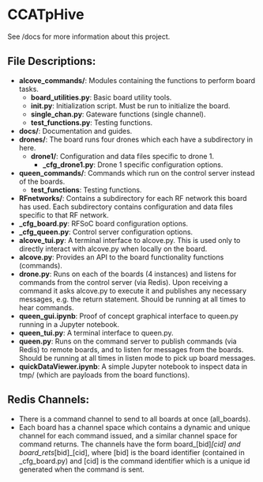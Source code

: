 # CCATpHive

See /docs for more information about this project.

## File Descriptions:
- **alcove_commands/**: Modules containing the functions to perform board tasks.
    - **board_utilities.py**: Basic board utility tools.
    - **init.py**: Initialization script. Must be run to initialize the board.
    - **single_chan.py**: Gateware functions (single channel).
    - **test_functions.py**: Testing functions.
- **docs/**: Documentation and guides.
- **drones/**: The board runs four drones which each have a subdirectory in here.
    - **drone1/**: Configuration and data files specific to drone 1.
        - **_cfg_drone1.py**: Drone 1 specific configuration options.
- **queen_commands/**: Commands which run on the control server instead of the boards.
    - **test_functions**: Testing functions.
- **RFnetworks/**: Contains a subdirectory for each RF network this board has used. Each subdirectory contains configuration and data files specific to that RF network.
- **_cfg_board.py**: RFSoC board configuration options.
- **_cfg_queen.py**: Control server configuration options.
- **alcove_tui.py**: A terminal interface to alcove.py. This is used only to directly interact with alcove.py when locally on the board.
- **alcove.py**: Provides an API to the board functionality functions (commands).
- **drone.py**: Runs on each of the boards (4 instances) and listens for commands from the control server (via Redis). Upon receiving a command it asks alcove.py to execute it and publishes any necessary messages, e.g. the return statement. Should be running at all times to hear commands.
- **queen_gui.ipynb**: Proof of concept graphical interface to queen.py running in a Jupyter notebook.
- **queen_tui.py**: A terminal interface to queen.py.
- **queen.py**: Runs on the command server to publish commands (via Redis) to remote boards, and to listen for messages from the boards. Should be running at all times in listen mode to pick up board messages.
- **quickDataViewer.ipynb**: A simple Jupyter notebook to inspect data in tmp/ (which are payloads from the board functions).

## Redis Channels:
- There is a command channel to send to all boards at once (all_boards).
- Each board has a channel space which contains a dynamic and unique channel for each command issued, and a similar channel space for command returns. The channels have the form board_[bid]_[cid] and board_rets_[bid]_[cid], where [bid] is the board identifier (contained in _cfg_board.py) and [cid] is the command identifier which is a unique id generated when the command is sent.